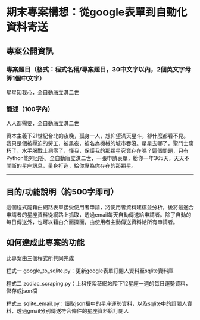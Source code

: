 期末專案構想：從google表單到自動化資料寄送
===================

## 專案公開資訊

### 專案題目（格式：程式名稱/專案題目，30中文字以內，2個英文字母算1個中文字）
星星知我心，全自動唐立淇二世

### 簡述（100字內）

人人都需要，全自動唐立淇二世  

資本主義下21世紀台北的夜晚，孤身一人，想仰望滿天星斗，卻什麼都看不見。我只是個被壓迫的勞工，被黑夜，被名為機械的城市吞沒。星星去哪了，聖鬥士腐朽了，水手服戰士凋零了，懂我，保護我的那顆星究竟存在嗎？這個問題，只有Python能夠回答。全自動唐立淇二世，一張申請表單，給你一年365天，天天不間斷的星座訊息，量身打造，給你專為你存在的那顆星。

---

## 目的/功能說明（約500字即可）

這個程式能藉由網路表單接受使用者申請，將使用者資料建檔並分析，後將最適合申請者的星座資料從網路上抓取，透過email每天自動傳送給申請者。除了自動的每日傳送外，也可以藉由介面操面，由使用者主動傳送資料給所有申請者。


## 如何達成此專案的功能
此專案由三個程式所共同完成  

程式一 google_to_sqlite.py：更新google表單訂閱人資料至sqlite資料庫  

程式二 zodiac_scraping.py：上科技紫薇網站爬下12星座一週的每日運勢資料，儲存成json檔  

程式三 sqlite_email.py：讀取json檔中的星座運勢資料，以及sqlite中的訂閱人資料，透過gmail分別傳送符合條件的星座資料給訂閱人

